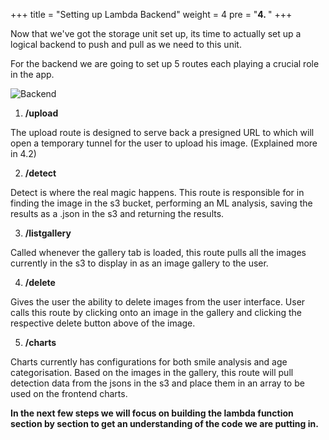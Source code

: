 
+++
title = "Setting up Lambda Backend"
weight = 4
pre = "<b>4. </b>"
+++

Now that we've got the storage unit set up, its time to actually set up a logical backend to push and pull as we need to this unit. 

For the backend we are going to set up 5 routes each playing a crucial role in the app.

![Backend](/img/Backend.png)

1. **/upload**

The upload route is designed to serve back a presigned URL to which will open a temporary tunnel for the user to upload his image. (Explained more in 4.2)

2. **/detect**

Detect is where the real magic happens. This route is responsible for in finding the image in the s3 bucket, performing an ML analysis, saving the results as a .json in the s3 and returning the results.

3. **/listgallery**

Called whenever the gallery tab is loaded, this route pulls all the images currently in the s3 to display in as an image gallery to the user.

4. **/delete**

Gives the user the ability to delete images from the user interface. User calls this route by clicking onto an image in the gallery and clicking the respective delete button above of the image.

5. **/charts**

Charts currently has configurations for both smile analysis and age categorisation. Based on the images in the gallery, this route will pull detection data from the jsons in the s3 and place them in an array to be used on the frontend charts.

**In the next few steps we will focus on building the lambda function section by section to get an understanding of the code we are putting in.**

